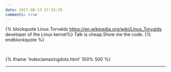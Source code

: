 ```yaml
---
date: 2017-08-13 17:23:33
comments: true
---
```


{% blockquote Linus Torvalds https://en.wikipedia.org/wiki/Linus_Torvalds developer of the Linux kernel%}
    Talk is cheap.Show me the code.
{% endblockquote %}

<br>

{% iframe 'index/amazingdots.html' 100% 500 %}

<hr>

